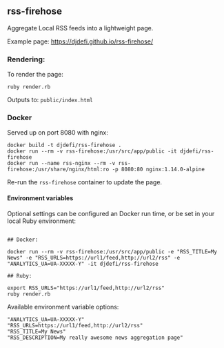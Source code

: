 ## rss-firehose

Aggregate Local RSS feeds into a lightweight page.

Example page: https://djdefi.github.io/rss-firehose/

### Rendering:

To render the page:

```
ruby render.rb
```

Outputs to: `public/index.html`

### Docker

Served up on port 8080 with nginx:

```
docker build -t djdefi/rss-firehose .
docker run --rm -v rss-firehose:/usr/src/app/public -it djdefi/rss-firehose
docker run --name rss-nginx --rm -v rss-firehose:/usr/share/nginx/html:ro -p 8080:80 nginx:1.14.0-alpine
```

Re-run the `rss-firehose` container to update the page.

#### Environment variables

Optional settings can be configured an Docker run time, or be set in your local Ruby environment:

```

## Docker:

docker run --rm -v rss-firehose:/usr/src/app/public -e "RSS_TITLE=My News" -e "RSS_URLS=https://url1/feed,http://url2/rss" -e "ANALYTICS_UA=UA-XXXXX-Y" -it djdefi/rss-firehose

## Ruby:

export RSS_URLS="https://url1/feed,http://url2/rss"
ruby render.rb

```

Available environment variable options:

```
"ANALYTICS_UA=UA-XXXXX-Y"
"RSS_URLS=https://url1/feed,http://url2/rss"
"RSS_TITLE=My News"
"RSS_DESCRIPTION=My really awesome news aggregation page"
```
